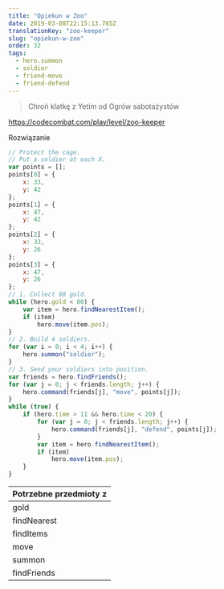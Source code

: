 ```yaml
---
title: "Opiekun w Zoo"
date: 2019-03-08T22:15:13.765Z
translationKey: "zoo-keeper"
slug: "opiekun-w-zoo"
order: 32
tags:
  - hero.summon
  - soldier
  - friend-move
  - friend-defend
---
```


> Chroń klatkę z Yetim od Ogrów sabotażystów

https://codecombat.com/play/level/zoo-keeper

Rozwiązanie

```javascript
// Protect the cage.
// Put a soldier at each X.
var points = [];
points[0] = {
    x: 33,
    y: 42
};
points[1] = {
    x: 47,
    y: 42
};
points[2] = {
    x: 33,
    y: 26
};
points[3] = {
    x: 47,
    y: 26
};
// 1. Collect 80 gold.
while (hero.gold < 80) {
    var item = hero.findNearestItem();
    if (item)
        hero.move(item.pos);
}
// 2. Build 4 soldiers.
for (var i = 0; i < 4; i++) {
    hero.summon("soldier");
}
// 3. Send your soldiers into position.
var friends = hero.findFriends();
for (var j = 0; j < friends.length; j++) {
    hero.command(friends[j], "move", points[j]);    
}
while (true) {
    if (hero.time > 11 && hero.time < 20) {
        for (var j = 0; j < friends.length; j++) {
            hero.command(friends[j], "defend", points[j]);
        }
        var item = hero.findNearestItem();
        if (item)
            hero.move(item.pos);
    }
}

```

Potrzebne przedmioty z |
--- |
gold |
findNearest |
findItems |
move |
summon |
findFriends |


